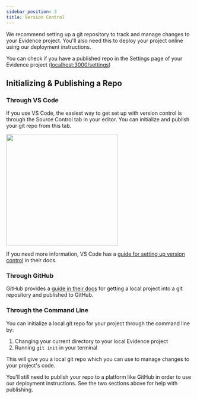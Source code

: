 ```yaml
---
sidebar_position: 3
title: Version Control
---
```


We recommend setting up a git repository to track and manage changes to your Evidence project. You'll also need this to deploy your project online using our deployment instructions.

You can check if you have a published repo in the Settings page of your Evidence project ([localhost:3000/settings](http://localhost:3000/settings))

## Initializing & Publishing a Repo

### Through VS Code

If you use VS Code, the easiest way to get set up with version control is through the Source Control tab in your editor. You can initialize and publish your git repo from this tab.

<img src="/static/img/vscode-git.png" width="300"/>

If you need more information, VS Code has a [guide for setting up version control](https://code.visualstudio.com/docs/editor/versioncontrol#_initialize-a-repository) in their docs.

### Through GitHub

GitHub provides a [guide in their docs](https://docs.github.com/en/get-started/importing-your-projects-to-github/importing-source-code-to-github/adding-locally-hosted-code-to-github#adding-a-local-repository-to-github-using-git) for getting a local project into a git repository and published to GitHub.

### Through the Command Line

You can initialize a local git repo for your project through the command line by:

1. Changing your current directory to your local Evidence project
2. Running `git init` in your terminal

This will give you a local git repo which you can use to manage changes to your project's code. 

You'll still need to publish your repo to a platform like GitHub in order to use our deployment instructions. See the two sections above for help with publishing.




